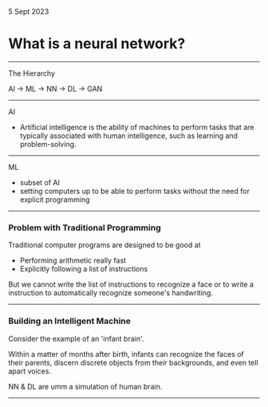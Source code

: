 
5 Sept 2023

# What is a neural network?

---

The Hierarchy

AI → ML → NN → DL → GAN

---

AI

- Artificial intelligence is the ability of machines to perform tasks that are typically associated with human intelligence, such as learning and problem-solving.

---

ML

- subset of AI
- setting computers up to be able to perform tasks without the need for explicit programming

---

### Problem with Traditional Programming

Traditional computer programs are designed to be good at

- Performing arithmetic really fast
- Explicitly following a list of instructions

But we cannot write the list of instructions to recognize a face or to write a instruction to automatically recognize someone's handwriting.

---

### Building an Intelligent Machine

Consider the example of an 'infant brain'. 

Within a matter of months after birth, infants can recognize the faces of their parents, discern discrete objects from their backgrounds, and even tell apart voices.

NN & DL are umm a simulation of human brain.

---

